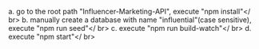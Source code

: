 a. go to the root path "Influencer-Marketing-API", execute "npm install"</ br>
b. manually create a database with name "influential"(case sensitive), execute "npm run seed"</ br>
c. execute "npm run build-watch"</ br>
d. execute "npm start"</ br>